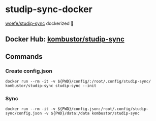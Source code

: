
# studip-sync-docker

[woefe/studip-sync](https://github.com/woefe/studip-sync) dockerized 🐳

## Docker Hub: [kombustor/studip-sync](https://hub.docker.com/r/kombustor/studip-sync)

## Commands

### Create config.json

`docker run --rm -it -v ${PWD}/config/:/root/.config/studip-sync/ kombustor/studip-sync studip-sync --init`

### Sync

`docker run --rm -it -v ${PWD}/config.json:/root/.config/studip-sync/config.json -v ${PWD}/data:/data kombustor/studip-sync`